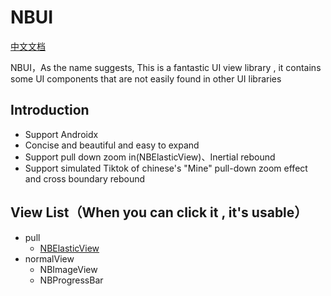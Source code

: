 # NBUI
[中文文档](./README_CN.md)

NBUI，As the name suggests, This is a fantastic UI view library , it contains some UI components that are not easily found in other UI libraries


## Introduction
* Support Androidx
* Concise and beautiful and easy to expand
* Support pull down zoom in(NBElasticView)、Inertial rebound
* Support simulated Tiktok of chinese's "Mine" pull-down zoom effect and cross boundary rebound

## View List（When you can click it , it's usable）
* pull
  - [NBElasticView](./document/readme_nb_elastic.md)
* normalView
  - NBImageView
  - NBProgressBar

